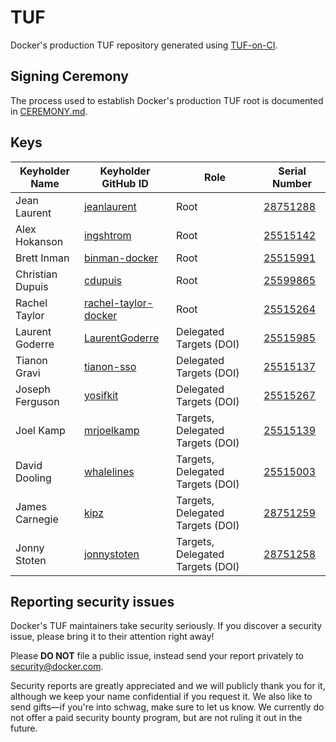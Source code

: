 # TUF

Docker's production TUF repository generated using [TUF-on-CI](https://github.com/theupdateframework/tuf-on-ci).

## Signing Ceremony

The process used to establish Docker's production TUF root is documented in [CEREMONY.md](./ceremony/CEREMONY.md).

## Keys

| Keyholder Name   | Keyholder GitHub ID                                             | Role                             | Serial Number                                    |
| ---------------- | --------------------------------------------------------------- | -------------------------------- | ------------------------------------------------ |
| Jean Laurent     | [jeanlaurent](https://github.com/jeanlaurent)                   | Root                             | [28751288](./ceremony/2024-06-04/keys/28751288/) |
| Alex Hokanson    | [ingshtrom](https://github.com/ingshtrom)                       | Root                             | [25515142](./ceremony/2024-06-04/keys/25515142/) |
| Brett Inman      | [binman-docker](https://github.com/binman-docker)               | Root                             | [25515991](./ceremony/2024-06-04/keys/25515991/) |
| Christian Dupuis | [cdupuis](https://github.com/cdupuis)                           | Root                             | [25599865](./ceremony/2024-06-04/keys/25599865/) |
| Rachel Taylor    | [rachel-taylor-docker](https://github.com/rachel-taylor-docker) | Root                             | [25515264](./ceremony/2024-06-04/keys/25515264/) |
| Laurent Goderre  | [LaurentGoderre](https://github.com/LaurentGoderre)             | Delegated Targets (DOI)          | [25515985](./ceremony/2024-06-04/keys/25515985/) |
| Tianon Gravi     | [tianon-sso](https://github.com/tianon-sso)                     | Delegated Targets (DOI)          | [25515137](./ceremony/2024-06-04/keys/25515137/) |
| Joseph Ferguson  | [yosifkit](https://github.com/yosifkit)                         | Delegated Targets (DOI)          | [25515267](./ceremony/2024-06-04/keys/25515267/) |
| Joel Kamp        | [mrjoelkamp](https://github.com/mrjoelkamp)                     | Targets, Delegated Targets (DOI) | [25515139](./ceremony/2024-06-04/keys/25515139/) |
| David Dooling    | [whalelines](https://github.com/whalelines)                     | Targets, Delegated Targets (DOI) | [25515003](./ceremony/2024-06-04/keys/25515003/) |
| James Carnegie   | [kipz](https://github.com/kipz)                                 | Targets, Delegated Targets (DOI) | [28751259](./ceremony/2024-06-04/keys/28751259/) |
| Jonny Stoten     | [jonnystoten](https://github.com/jonnystoten)                   | Targets, Delegated Targets (DOI) | [28751258](./ceremony/2024-06-04/keys/28751258/) |

## Reporting security issues

Docker's TUF maintainers take security seriously. If you discover a security issue, please bring it to their attention right away!

Please **DO NOT** file a public issue, instead send your report privately to [security@docker.com](mailto:security@docker.com).

Security reports are greatly appreciated and we will publicly thank you for it, although we keep your name confidential if you request it. We also like to send gifts—if you're into schwag, make sure to let us know. We currently do not offer a paid security bounty program, but are not ruling it out in the future.
